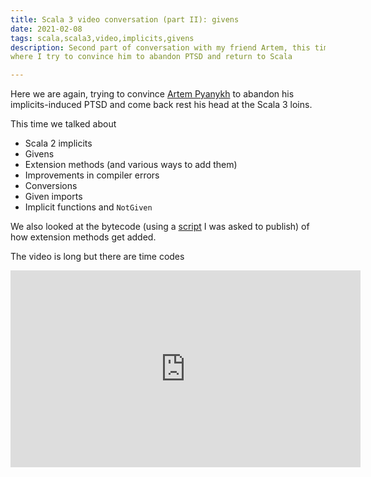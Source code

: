 ```yaml
---
title: Scala 3 video conversation (part II): givens
date: 2021-02-08
tags: scala,scala3,video,implicits,givens
description: Second part of conversation with my friend Artem, this time about Scala 3 implicits (=givens)
where I try to convince him to abandon PTSD and return to Scala

---
```


Here we are again, trying to convince [Artem Pyanykh](https://twitter.com/artem_pyanykh) to abandon
his implicits-induced PTSD and come back rest his head at the Scala 3 loins.

This time we talked about

* Scala 2 implicits
* Givens
* Extension methods (and various ways to add them)
* Improvements in compiler errors
* Conversions
* Given imports
* Implicit functions and `NotGiven`

We also looked at the bytecode (using a [script](https://gist.github.com/keynmol/c3ceb91c08c50f0b6c56068514c2021a) I was asked to publish) of how extension methods get added.

The video is long but there are time codes


<iframe width="560" height="315" src="https://www.youtube.com/embed/TdwkzNq2gY0" frameborder="0" allow="accelerometer; autoplay; clipboard-write; encrypted-media; gyroscope; picture-in-picture" allowfullscreen></iframe>
